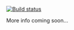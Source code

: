 [![Build status](https://ci.appveyor.com/api/projects/status/7egha4snyo9on9lp?svg=true)](https://ci.appveyor.com/project/sayedihashimi/vsfolders)

More info coming soon...